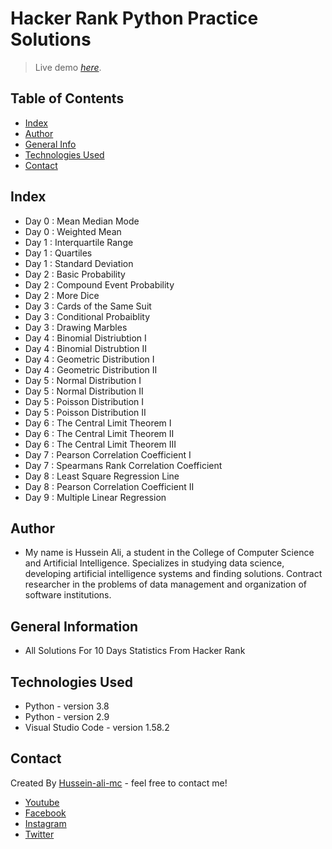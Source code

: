 # Hacker Rank Python Practice Solutions
> Live demo [_here_](https://www.hackerrank.com/domains/tutorials/10-days-of-statistics).
 <!-- If you have the project hosted somewhere, include the link here-->

## Table of Contents
* [Index](#Index)
* [Author](#Author)
* [General Info](#general-information)
* [Technologies Used](#technologies-used)
* [Contact](#contact)
<!-- * [License](#license) -->
## Index
* Day 0 : Mean Median Mode
* Day 0 : Weighted Mean
* Day 1 : Interquartile Range
* Day 1 : Quartiles
* Day 1 : Standard Deviation
* Day 2 : Basic Probability
* Day 2 : Compound Event Probability
* Day 2 : More Dice
* Day 3 : Cards of the Same Suit
* Day 3 : Conditional Probaiblity
* Day 3 : Drawing Marbles
* Day 4 : Binomial Distriubtion I
* Day 4 : Binomial Distrubtion II
* Day 4 : Geometric Distribution I
* Day 4 : Geometric Distribution II
* Day 5 : Normal Distribution I
* Day 5 : Normal Distribution II
* Day 5 : Poisson Distribution I
* Day 5 : Poisson Distribution II
* Day 6 : The Central Limit Theorem I
* Day 6 : The Central Limit Theorem II
* Day 6 : The Central Limit Theorem III
* Day 7 : Pearson Correlation Coefficient I
* Day 7 : Spearmans Rank Correlation Coefficient
* Day 8 : Least Square Regression Line
* Day 8 : Pearson Correlation Coefficient II
* Day 9 : Multiple Linear Regression


## Author
- My name is Hussein Ali, a student in the College of Computer Science and Artificial Intelligence. Specializes in studying data science, developing artificial intelligence systems and finding solutions. Contract researcher in the problems of data management and organization of software institutions.

## General Information
- All Solutions For 10 Days Statistics From Hacker Rank
<!-- You don't have to answer all the questions - just the ones relevant to your project. -->


## Technologies Used
- Python  - version 3.8
- Python  - version 2.9
- Visual Studio Code  - version 1.58.2

## Contact
Created By [Hussein-ali-mc](https://www.linkedin.com/in/hussein-ali-mc/) - feel free to contact me!
* [Youtube](https://www.youtube.com/channel/UCIwDsGip8YANJifcaA_se_w)
* [Facebook](https://www.facebook.com/hussein.ali.mc.official)
* [Instagram](https://www.instagram.com/hussein_ali_mc/)
* [Twitter](https://twitter.com/hussein_ali_mc)




<!-- Optional -->
<!-- ## License -->
<!-- This project is open source and available under the [... License](). -->

<!-- You don't have to include all sections - just the one's relevant to your project -->

